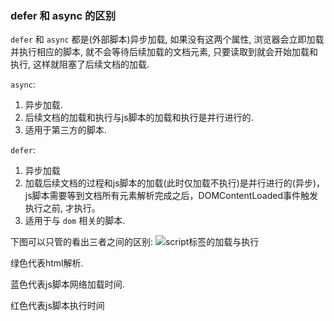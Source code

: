 ### defer 和 async 的区别

`defer` 和 `async` 都是(外部脚本)异步加载, 如果没有这两个属性, 浏览器会立即加载并执行相应的脚本, 就不会等待后续加载的文档元素, 只要读取到就会开始加载和执行, 这样就阻塞了后续文档的加载.

`async`:
  1. 异步加载.
  2. 后续文档的加载和执行与js脚本的加载和执行是并行进行的.
  3. 适用于第三方的脚本.
  
`defer`:
  1. 异步加载
  2. 加载后续文档的过程和js脚本的加载(此时仅加载不执行)是并行进行的(异步)，js脚本需要等到文档所有元素解析完成之后，DOMContentLoaded事件触发执行之前, 才执行。
  3. 适用于与 `dom` 相关的脚本.

下图可以只管的看出三者之间的区别: 
![script标签的加载与执行](https://cdn.nlark.com/yuque/0/2020/png/1500604/1603547262709-5029c4e4-42f5-4fd4-bcbb-c0e0e3a40f5a.png)

绿色代表html解析.

蓝色代表js脚本网络加载时间.

红色代表js脚本执行时间